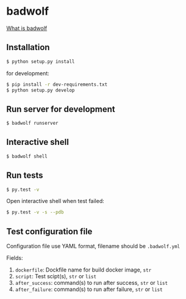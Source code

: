 # badwolf

[What is badwolf](https://en.wikipedia.org/wiki/Bad_Wolf)

## Installation

```bash
$ python setup.py install
```

for development:

```bash
$ pip install -r dev-requirements.txt
$ python setup.py develop
```

## Run server for development

```bash
$ badwolf runserver
```

## Interactive shell

```bash
$ badwolf shell
```

## Run tests

```bash
$ py.test -v
```

Open interactive shell when test failed:

```bash
$ py.test -v -s --pdb
```

## Test configuration file

Configuration file use YAML format, filename should be ``.badwolf.yml``

Fields:

1. ``dockerfile``: Dockfile name for build docker image, ``str``
2. ``script``: Test scipt(s), ``str`` or ``list``
3. ``after_success``: command(s) to run after success, ``str`` or ``list``
3. ``after_failure``: command(s) to run after failure, ``str`` or ``list``

